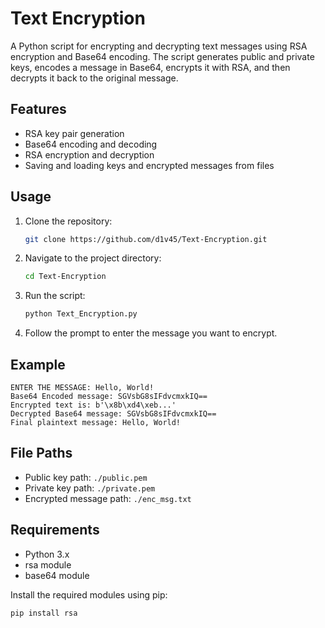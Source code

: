 # Text Encryption

A Python script for encrypting and decrypting text messages using RSA encryption and Base64 encoding. The script generates public and private keys, encodes a message in Base64, encrypts it with RSA, and then decrypts it back to the original message.

## Features

- RSA key pair generation
- Base64 encoding and decoding
- RSA encryption and decryption
- Saving and loading keys and encrypted messages from files

## Usage

1. Clone the repository:
   ```bash
   git clone https://github.com/d1v45/Text-Encryption.git
   ```

2. Navigate to the project directory:
   ```bash
   cd Text-Encryption
   ```

3. Run the script:
   ```bash
   python Text_Encryption.py
   ```

4. Follow the prompt to enter the message you want to encrypt.

## Example

```
ENTER THE MESSAGE: Hello, World!
Base64 Encoded message: SGVsbG8sIFdvcmxkIQ==
Encrypted text is: b'\x8b\xd4\xeb...'
Decrypted Base64 message: SGVsbG8sIFdvcmxkIQ==
Final plaintext message: Hello, World!
```

## File Paths

- Public key path: `./public.pem`
- Private key path: `./private.pem`
- Encrypted message path: `./enc_msg.txt`

## Requirements

- Python 3.x
- rsa module
- base64 module

Install the required modules using pip:
```bash
pip install rsa
```
